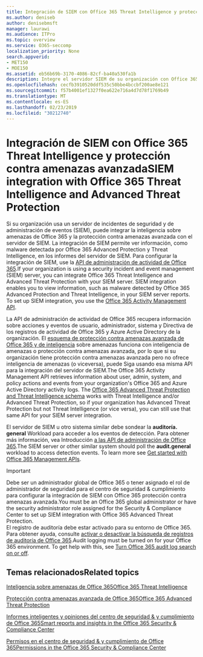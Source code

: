 ```yaml
---
title: Integración de SIEM con Office 365 Threat Intelligence y protección contra amenazas avanzada
ms.author: deniseb
author: denisebmsft
manager: laurawi
ms.audience: ITPro
ms.topic: overview
ms.service: O365-seccomp
localization_priority: None
search.appverid:
- MET150
- MOE150
ms.assetid: eb56b69b-3170-4086-82cf-ba40a530fa1b
description: Integre el servidor SIEM de su organización con Office 365 Threat Intelligence y la protección contra amenazas avanzada con la API de administración de actividad de Office 365.
ms.openlocfilehash: cecfb3910520ddf535c50bbe4bccbf200ae8e121
ms.sourcegitcommit: f57b4001ef1327f0ea622e716a4d7d78f1769b49
ms.translationtype: MT
ms.contentlocale: es-ES
ms.lasthandoff: 02/23/2019
ms.locfileid: "30212740"
---
```

# <a name="siem-integration-with-office-365-threat-intelligence-and-advanced-threat-protection"></a><span data-ttu-id="3a312-103">Integración de SIEM con Office 365 Threat Intelligence y protección contra amenazas avanzada</span><span class="sxs-lookup"><span data-stu-id="3a312-103">SIEM integration with Office 365 Threat Intelligence and Advanced Threat Protection</span></span>

<span data-ttu-id="3a312-p101">Si su organización usa un servidor de incidentes de seguridad y de administración de eventos (SIEM), puede integrar la inteligencia sobre amenazas de Office 365 y la protección contra amenazas avanzada con el servidor de SIEM. La integración de SIEM permite ver información, como malware detectada por Office 365 Advanced Protection y Threat Intelligence, en los informes del servidor de SIEM. Para configurar la integración de SIEM, use la [API de administración de actividad de Office 365](https://docs.microsoft.com/office/office-365-management-api/office-365-management-activity-api-reference).</span><span class="sxs-lookup"><span data-stu-id="3a312-p101">If your organization is using a security incident and event management (SIEM) server, you can integrate Office 365 Threat Intelligence and Advanced Threat Protection with your SIEM server. SIEM integration enables you to view information, such as malware detected by Office 365 Advanced Protection and Threat Intelligence, in your SIEM server reports. To set up SIEM integration, you use the [Office 365 Activity Management API](https://docs.microsoft.com/office/office-365-management-api/office-365-management-activity-api-reference).</span></span> 

<span data-ttu-id="3a312-p102">La API de administración de actividad de Office 365 recupera información sobre acciones y eventos de usuario, administrador, sistema y Directiva de los registros de actividad de Office 365 y Azure Active Directory de la organización. El [esquema de protección contra amenazas avanzada de Office 365 y de inteligencia](https://docs.microsoft.com/office/office-365-management-api/office-365-management-activity-api-schema#office-365-advanced-threat-protection-and-threat-intelligence-schema) sobre amenazas funciona con inteligencia de amenazas o protección contra amenazas avanzada, por lo que si su organización tiene protección contra amenazas avanzada pero no ofrece inteligencia de amenazas (o viceversa), puede Siga usando esa misma API para la integración del servidor de SIEM.</span><span class="sxs-lookup"><span data-stu-id="3a312-p102">The Office 365 Activity Management API retrieves information about user, admin, system, and policy actions and events from your organization's Office 365 and Azure Active Directory activity logs. The [Office 365 Advanced Threat Protection and Threat Intelligence schema](https://docs.microsoft.com/office/office-365-management-api/office-365-management-activity-api-schema#office-365-advanced-threat-protection-and-threat-intelligence-schema) works with Threat Intelligence and/or Advanced Threat Protection, so if your organization has Advanced Threat Protection but not Threat Intelligence (or vice versa), you can still use that same API for your SIEM server integration.</span></span> 

<span data-ttu-id="3a312-p103">El servidor de SIEM u otro sistema similar debe sondear la **auditoría. general** Workload para acceder a los eventos de detección. Para obtener más información, vea Introducción [a las API de administración de Office 365](https://docs.microsoft.com/office/office-365-management-api/get-started-with-office-365-management-apis).</span><span class="sxs-lookup"><span data-stu-id="3a312-p103">The SIEM server or other similar system should poll the **audit.general** workload to access detection events. To learn more see [Get started with Office 365 Management APIs](https://docs.microsoft.com/office/office-365-management-api/get-started-with-office-365-management-apis).</span></span> 

> [!IMPORTANT]
> <span data-ttu-id="3a312-111">Debe ser un administrador global de Office 365 o tener asignado el rol de administrador de seguridad para el centro de seguridad & cumplimiento para configurar la integración de SIEM con Office 365 protección contra amenazas avanzada.</span><span class="sxs-lookup"><span data-stu-id="3a312-111">You must be an Office 365 global administrator or have the security administrator role assigned for the Security & Compliance Center to set up SIEM integration with Office 365 Advanced Threat Protection.</span></span><br/><span data-ttu-id="3a312-p104">El registro de auditoría debe estar activado para su entorno de Office 365. Para obtener ayuda, consulte [activar o desactivar la búsqueda de registros de auditoría de Office 365](turn-audit-log-search-on-or-off.md).</span><span class="sxs-lookup"><span data-stu-id="3a312-p104">Audit logging must be turned on for your Office 365 environment. To get help with this, see [Turn Office 365 audit log search on or off](turn-audit-log-search-on-or-off.md).</span></span>

## <a name="related-topics"></a><span data-ttu-id="3a312-114">Temas relacionados</span><span class="sxs-lookup"><span data-stu-id="3a312-114">Related topics</span></span>

[<span data-ttu-id="3a312-115">Inteligencia sobre amenazas de Office 365</span><span class="sxs-lookup"><span data-stu-id="3a312-115">Office 365 Threat Intelligence</span></span>](office-365-ti.md)

[<span data-ttu-id="3a312-116">Protección contra amenazas avanzada de Office 365</span><span class="sxs-lookup"><span data-stu-id="3a312-116">Office 365 Advanced Threat Protection</span></span>](office-365-atp.md)

[<span data-ttu-id="3a312-117">Informes inteligentes y opiniones del centro de seguridad &amp; y cumplimiento de Office 365</span><span class="sxs-lookup"><span data-stu-id="3a312-117">Smart reports and insights in the Office 365 Security &amp; Compliance Center</span></span>](reports-and-insights-in-security-and-compliance.md)
  
[<span data-ttu-id="3a312-118">Permisos en el centro de seguridad &amp; y cumplimiento de Office 365</span><span class="sxs-lookup"><span data-stu-id="3a312-118">Permissions in the Office 365 Security &amp; Compliance Center</span></span>](permissions-in-the-security-and-compliance-center.md)
  


